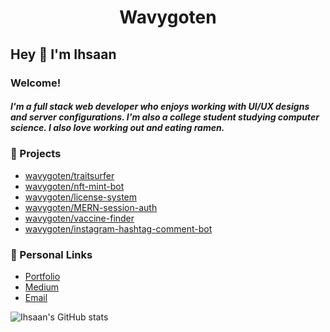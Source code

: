 <div align="center">
    <h1>Wavygoten</h1>
</div>

## Hey :wave: I'm Ihsaan

### Welcome!

##### I'm a full stack web developer who enjoys working with UI/UX designs and server configurations. I'm also a college student studying computer science. I also love working out and eating ramen.

### :notebook: Projects

- [wavygoten/traitsurfer]
- [wavygoten/nft-mint-bot]
- [wavygoten/license-system]
- [wavygoten/MERN-session-auth]
- [wavygoten/vaccine-finder]
- [wavygoten/instagram-hashtag-comment-bot]

### :link: Personal Links

- [Portfolio]
- [Medium]
- [Email]

![Ihsaan's GitHub stats](https://github-readme-stats.vercel.app/api?username=wavygoten&theme=tokyonight&show_icons=true)

[wavygoten/traitsurfer]: https://github.com/wavygoten/rarity-api
[wavygoten/nft-mint-bot]: https://github.com/wavygoten/nft-mint-bot
[wavygoten/license-system]: https://github.com/wavygoten/Licensing-System
[wavygoten/mern-session-auth]: https://github.com/wavygoten/MERN-session-auth
[wavygoten/vaccine-finder]: https://github.com/wavygoten/vaccine-finder
[wavygoten/instagram-hashtag-comment-bot]: https://github.com/wavygoten/ig-hashtag-comment-bot
[portfolio]: https://ihsaancloud.vercel.app/
[medium]: https://ihsaan.medium.com/
[email]: mailto:ihsaan.b@yahoo.com
